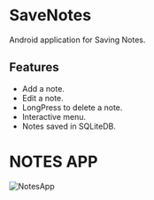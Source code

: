 # SaveNotes
Android application for Saving Notes.

## Features
- Add a note.
- Edit a note.
- LongPress to delete a note.
- Interactive menu.
- Notes saved in SQLiteDB.

# NOTES APP
![NotesApp](https://user-images.githubusercontent.com/43600925/122641291-39ab8000-d0b9-11eb-9872-2068c0feaf34.gif)






